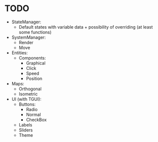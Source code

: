 # TODO
* StateManager:
  * Default states with variable data + possibility of overriding (at least some functions)
* SystemManager:
  * Render
  * Move
* Entities:
  * Components:
    * Graphical
    * Click
    * Speed
    * Position
* Maps:
  * Orthogonal
  * Isometric
* UI (with TGUI):
  * Buttons:
    * Radio
    * Normal
    * CheckBox
  * Labels
  * Sliders
  * Theme